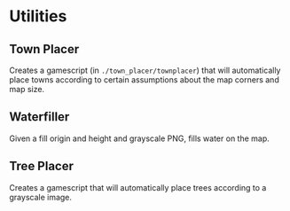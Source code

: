 # Utilities

## Town Placer

Creates a gamescript (in `./town_placer/townplacer`) that will automatically place
towns according to certain assumptions about the map corners and map size.

## Waterfiller

Given a fill origin and height and grayscale PNG, fills water on the map.

## Tree Placer

Creates a gamescript that will automatically place trees according to a
grayscale image.
